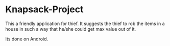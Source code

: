 Knapsack-Project
================

This a friendly application for thief. It suggests the thief to rob the items in a house in such a way that he/she could get max value out of it.

Its done on Android.
